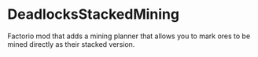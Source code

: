 # DeadlocksStackedMining
Factorio mod that adds a mining planner that allows you to mark ores to be mined directly as their stacked version.
